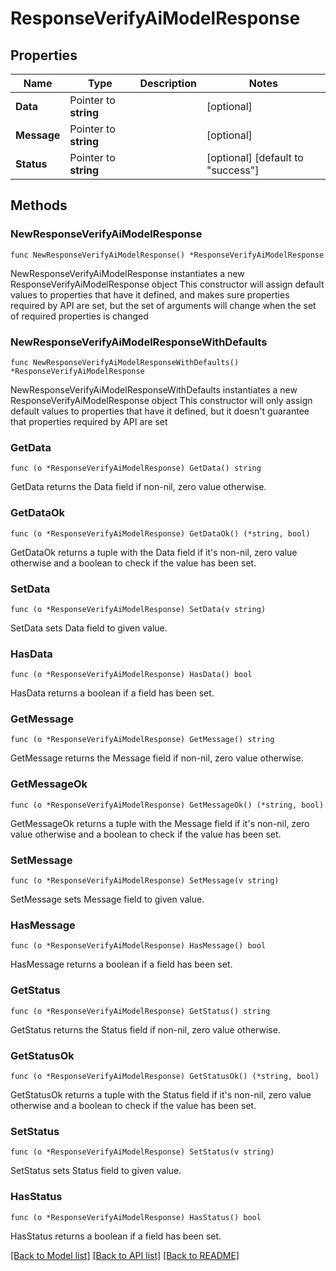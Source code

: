 # ResponseVerifyAiModelResponse

## Properties

Name | Type | Description | Notes
------------ | ------------- | ------------- | -------------
**Data** | Pointer to **string** |  | [optional] 
**Message** | Pointer to **string** |  | [optional] 
**Status** | Pointer to **string** |  | [optional] [default to "success"]

## Methods

### NewResponseVerifyAiModelResponse

`func NewResponseVerifyAiModelResponse() *ResponseVerifyAiModelResponse`

NewResponseVerifyAiModelResponse instantiates a new ResponseVerifyAiModelResponse object
This constructor will assign default values to properties that have it defined,
and makes sure properties required by API are set, but the set of arguments
will change when the set of required properties is changed

### NewResponseVerifyAiModelResponseWithDefaults

`func NewResponseVerifyAiModelResponseWithDefaults() *ResponseVerifyAiModelResponse`

NewResponseVerifyAiModelResponseWithDefaults instantiates a new ResponseVerifyAiModelResponse object
This constructor will only assign default values to properties that have it defined,
but it doesn't guarantee that properties required by API are set

### GetData

`func (o *ResponseVerifyAiModelResponse) GetData() string`

GetData returns the Data field if non-nil, zero value otherwise.

### GetDataOk

`func (o *ResponseVerifyAiModelResponse) GetDataOk() (*string, bool)`

GetDataOk returns a tuple with the Data field if it's non-nil, zero value otherwise
and a boolean to check if the value has been set.

### SetData

`func (o *ResponseVerifyAiModelResponse) SetData(v string)`

SetData sets Data field to given value.

### HasData

`func (o *ResponseVerifyAiModelResponse) HasData() bool`

HasData returns a boolean if a field has been set.

### GetMessage

`func (o *ResponseVerifyAiModelResponse) GetMessage() string`

GetMessage returns the Message field if non-nil, zero value otherwise.

### GetMessageOk

`func (o *ResponseVerifyAiModelResponse) GetMessageOk() (*string, bool)`

GetMessageOk returns a tuple with the Message field if it's non-nil, zero value otherwise
and a boolean to check if the value has been set.

### SetMessage

`func (o *ResponseVerifyAiModelResponse) SetMessage(v string)`

SetMessage sets Message field to given value.

### HasMessage

`func (o *ResponseVerifyAiModelResponse) HasMessage() bool`

HasMessage returns a boolean if a field has been set.

### GetStatus

`func (o *ResponseVerifyAiModelResponse) GetStatus() string`

GetStatus returns the Status field if non-nil, zero value otherwise.

### GetStatusOk

`func (o *ResponseVerifyAiModelResponse) GetStatusOk() (*string, bool)`

GetStatusOk returns a tuple with the Status field if it's non-nil, zero value otherwise
and a boolean to check if the value has been set.

### SetStatus

`func (o *ResponseVerifyAiModelResponse) SetStatus(v string)`

SetStatus sets Status field to given value.

### HasStatus

`func (o *ResponseVerifyAiModelResponse) HasStatus() bool`

HasStatus returns a boolean if a field has been set.


[[Back to Model list]](../README.md#documentation-for-models) [[Back to API list]](../README.md#documentation-for-api-endpoints) [[Back to README]](../README.md)



